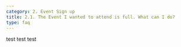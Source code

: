 ```yaml
---
category: 2. Event Sign up
title: 2.1. The Event I wanted to attend is full. What can I do?
type: faq
---
```

test test test
